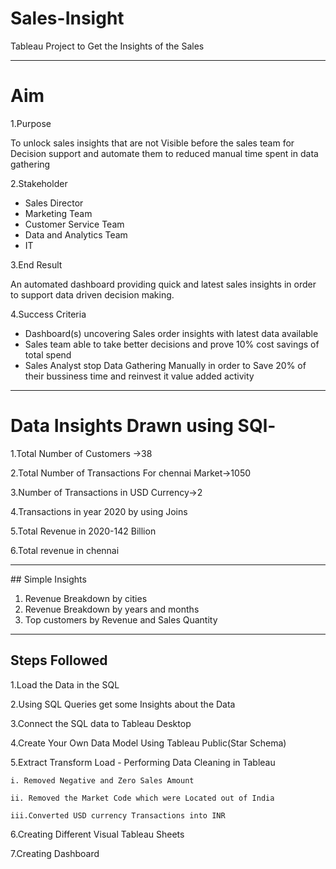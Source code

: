 # Sales-Insight
Tableau Project to Get the Insights of the Sales

<hr>

# Aim 

1.Purpose 
<p> To unlock sales insights that are not Visible before the sales team for Decision support and automate them to reduced manual time spent in data gathering</p>


2.Stakeholder 
- Sales Director
- Marketing Team
- Customer Service Team
- Data and Analytics Team
- IT


3.End Result
<p>An automated dashboard providing quick and latest sales insights in order to support data driven decision making.
</p>

4.Success Criteria
- Dashboard(s) uncovering Sales order insights with latest data available
- Sales team able to take better decisions and prove 10% cost savings of total spend
- Sales Analyst stop Data Gathering Manually in order to Save 20% of their bussiness time and reinvest it value added activity


<hr>

# Data Insights Drawn using SQl-

1.Total Number of Customers ->38

2.Total Number of Transactions For chennai Market->1050

3.Number of Transactions in USD Currency->2

4.Transactions in year 2020 by using Joins

5.Total Revenue in 2020-142 Billion

6.Total revenue in chennai


<hr>
## Simple Insights

1. Revenue Breakdown by cities
2. Revenue Breakdown by years and months
3. Top customers by Revenue and Sales Quantity

<hr>


## Steps Followed

1.Load the Data in the SQL 

2.Using SQL Queries get some Insights about the Data

3.Connect the SQL data to Tableau Desktop

4.Create Your Own Data Model Using Tableau Public(Star Schema)

5.Extract Transform Load - Performing Data Cleaning in Tableau

    i. Removed Negative and Zero Sales Amount
    
    ii. Removed the Market Code which were Located out of India
    
    iii.Converted USD currency Transactions into INR
    
  6.Creating Different Visual Tableau Sheets
  
  7.Creating Dashboard
